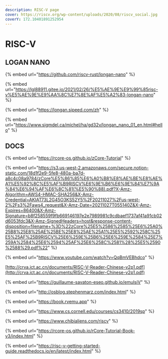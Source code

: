 ```yaml
---
description: RISC-V page
cover: https://riscv.org/wp-content/uploads/2020/08/riscv_social.jpg
coverY: 172.10401891252954
---
```


# RISC-V

## LOGAN NANO

{% embed url="https://github.com/riscv-rust/longan-nano" %}

{% embed url="https://lgl88911.gitee.io/2021/02/26/%E5%AE%9E%E9%99%85risc-v%E5%AE%9E%E9%AA%8C%E7%8E%AF%E5%A2%83-longan-nano" %}

{% embed url="https://longan.sipeed.com/zh" %}

{% embed url="https://www.sigmdel.ca/michel/ha/gd32v/longan_nano_01_en.html#hello" %}

## DOCS

{% embed url="https://rcore-os.github.io/zCore-Tutorial" %}

{% embed url="https://s3.us-west-2.amazonaws.com/secure.notion-static.com/18d1f2e9-5fe8-480a-ba7d-a8c4c08a9784/zCore%E5%86%85%E6%A0%B8%E8%AE%BE%E8%AE%A1%E5%92%8C%E5%AF%B9RISCV%E6%9E%B6%E6%9E%84%E7%9A%84%E6%94%AF%E6%8C%81(%E5%90%88).pdf?X-Amz-Algorithm=AWS4-HMAC-SHA256&X-Amz-Credential=AKIAT73L2G45O3KS52Y5%2F20211027%2Fus-west-2%2Fs3%2Faws4_request&X-Amz-Date=20211027T055140Z&X-Amz-Expires=86400&X-Amz-Signature=b8f258559f9fb669146197e2e7989981c9cdbaef1737af41a91cb02d6053fdc3&X-Amz-SignedHeaders=host&response-content-disposition=filename+%3D%22zCore%25E5%2586%2585%25E6%25A0%25B8%25E8%25AE%25BE%25E8%25AE%25A1%25E5%2592%258C%25E5%25AF%25B9RISCV%25E6%259E%25B6%25E6%259E%2584%25E7%259A%2584%25E6%2594%25AF%25E6%258C%2581%28%25E5%2590%2588%29.pdf%22" %}

{% embed url="https://www.youtube.com/watch?v=QqBmVEBhdco" %}

[http://crva.ict.ac.cn/documents/RISC-V-Reader-Chinese-v2p1.pdf](http://crva.ict.ac.cn/documents/RISC-V-Reader-Chinese-v2p1.pdf)

{% embed url="https://guillaume-savaton-eseo.github.io/emulsiV" %}

{% embed url="http://osblog.stephenmarz.com/index.html" %}

{% embed url="https://book.rvemu.app" %}

{% embed url="https://www.cs.cornell.edu/courses/cs3410/2019sp" %}

{% embed url="https://www.chibialiens.com/riscv" %}

{% embed url="https://rcore-os.github.io/rCore-Tutorial-Book-v3/index.html" %}

{% embed url="https://risc-v-getting-started-guide.readthedocs.io/en/latest/index.html" %}
